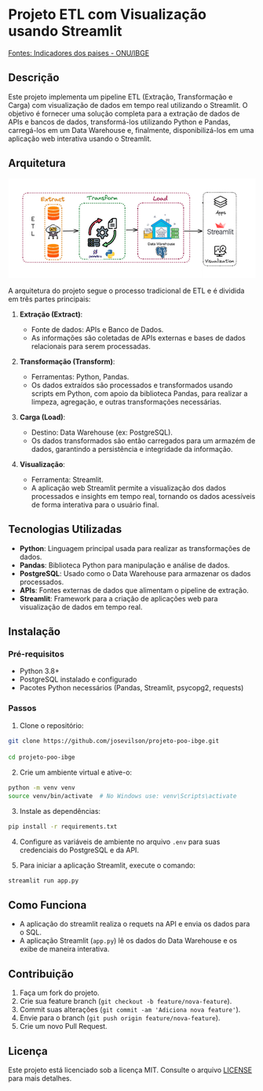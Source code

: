 
# Projeto ETL com Visualização usando Streamlit

[Fontes: Indicadores dos paises - ONU/IBGE](https://servicodados.ibge.gov.br/api/docs/paises)

## Descrição

Este projeto implementa um pipeline ETL (Extração, Transformação e Carga) com visualização de dados em tempo real utilizando o Streamlit. O objetivo é fornecer uma solução completa para a extração de dados de APIs e bancos de dados, transformá-los utilizando Python e Pandas, carregá-los em um Data Warehouse e, finalmente, disponibilizá-los em uma aplicação web interativa usando o Streamlit.

## Arquitetura

![Arquitetura do projeto](img/arquitetura.png)

A arquitetura do projeto segue o processo tradicional de ETL e é dividida em três partes principais:

1. **Extração (Extract)**:
   - Fonte de dados: APIs e Banco de Dados.
   - As informações são coletadas de APIs externas e bases de dados relacionais para serem processadas.
   
2. **Transformação (Transform)**:
   - Ferramentas: Python, Pandas.
   - Os dados extraídos são processados e transformados usando scripts em Python, com apoio da biblioteca Pandas, para realizar a limpeza, agregação, e outras transformações necessárias.
   
3. **Carga (Load)**:
   - Destino: Data Warehouse (ex: PostgreSQL).
   - Os dados transformados são então carregados para um armazém de dados, garantindo a persistência e integridade da informação.

4. **Visualização**:
   - Ferramenta: Streamlit.
   - A aplicação web Streamlit permite a visualização dos dados processados e insights em tempo real, tornando os dados acessíveis de forma interativa para o usuário final.

## Tecnologias Utilizadas

- **Python**: Linguagem principal usada para realizar as transformações de dados.
- **Pandas**: Biblioteca Python para manipulação e análise de dados.
- **PostgreSQL**: Usado como o Data Warehouse para armazenar os dados processados.
- **APIs**: Fontes externas de dados que alimentam o pipeline de extração.
- **Streamlit**: Framework para a criação de aplicações web para visualização de dados em tempo real.

## Instalação

### Pré-requisitos

- Python 3.8+
- PostgreSQL instalado e configurado
- Pacotes Python necessários (Pandas, Streamlit, psycopg2, requests)

### Passos

1. Clone o repositório:

```bash
git clone https://github.com/josevilson/projeto-poo-ibge.git

cd projeto-poo-ibge
```

2. Crie um ambiente virtual e ative-o:

```bash
python -m venv venv
source venv/bin/activate  # No Windows use: venv\Scripts\activate
```

3. Instale as dependências:

```bash
pip install -r requirements.txt
```

4. Configure as variáveis de ambiente no arquivo `.env` para suas credenciais do PostgreSQL e da API.


5. Para iniciar a aplicação Streamlit, execute o comando:

```bash
streamlit run app.py
```

## Como Funciona
- A aplicação do streamlit realiza o requets na API e envia os dados para o SQL.
- A aplicação Streamlit (`app.py`) lê os dados do Data Warehouse e os exibe de maneira interativa.

## Contribuição

1. Faça um fork do projeto.
2. Crie sua feature branch (`git checkout -b feature/nova-feature`).
3. Commit suas alterações (`git commit -am 'Adiciona nova feature'`).
4. Envie para o branch (`git push origin feature/nova-feature`).
5. Crie um novo Pull Request.

## Licença

Este projeto está licenciado sob a licença MIT. Consulte o arquivo [LICENSE](LICENSE) para mais detalhes.
